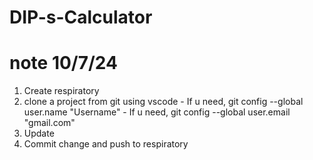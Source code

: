 # DIP-s-Calculator
# note 10/7/24
1. Create respiratory
2. clone a project from git using vscode
        - If u need, git config --global user.name "Username"
        - If u need, git config --global user.email "gmail.com"
3. Update
4. Commit change and push to respiratory
